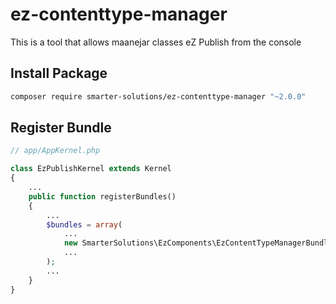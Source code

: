 # ez-contenttype-manager

This is a tool that allows maanejar classes eZ Publish from the console

## Install Package

```bash
composer require smarter-solutions/ez-contenttype-manager "~2.0.0"
```
## Register Bundle

```php
// app/AppKernel.php

class EzPublishKernel extends Kernel
{
    ...
    public function registerBundles()
    {
        ...
        $bundles = array(
            ...
            new SmarterSolutions\EzComponents\EzContentTypeManagerBundle\EzContentTypeManagerBundle()
            ...
        );
        ...
    }
}
```
